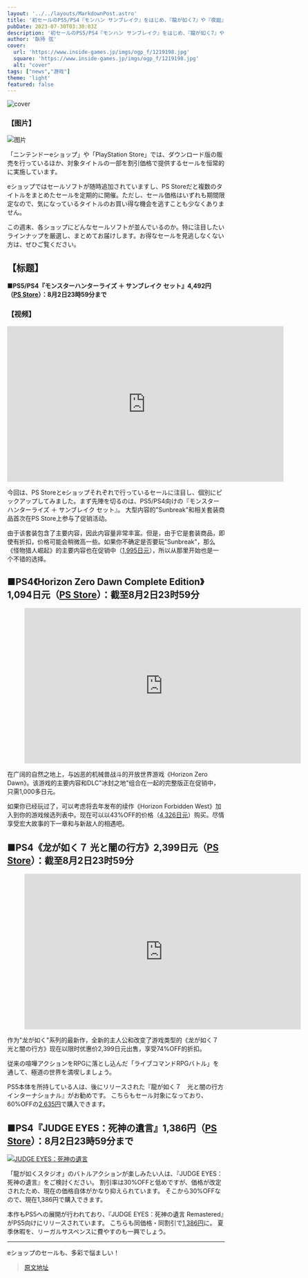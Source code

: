 ```yaml
---
layout: '../../layouts/MarkdownPost.astro'
title: '初セールのPS5/PS4『モンハン サンブレイク』をはじめ、『龍が如く7』や『夜廻』シリーズなど最大74%OFF！【eショップ・PS Storeのお勧めセール】'
pubDate: 2023-07-30T03:30:03Z
description: '初セールのPS5/PS4『モンハン サンブレイク』をはじめ、『龍が如く7』や『夜廻』シリーズなど最大74%OFF！【eショップ・PS Storeのお勧めセール】'
author: '臥待 弦'
cover:
  url: 'https://www.inside-games.jp/imgs/ogp_f/1219198.jpg'
  square: 'https://www.inside-games.jp/imgs/ogp_f/1219198.jpg'
  alt: "cover"
tags: ["news","游戏"]
theme: 'light'
featured: false
---
```


![cover](https://www.inside-games.jp/imgs/ogp_f/1219198.jpg)

### 【图片】
![图片](https://www.inside-games.jp/imgs/zoom/1219192.png)

「ニンテンドーeショップ」や「PlayStation Store」では、ダウンロード版の販売を行っているほか、対象タイトルの一部を割引価格で提供するセールを恒常的に実施しています。

eショップではセールソフトが随時追加されていますし、PS Storeだと複数のタイトルをまとめたセールを定期的に開催。ただし、セール価格はいずれも期間限定なので、気になっているタイトルのお買い得な機会を逃すことも少なくありません。

この週末、各ショップにどんなセールソフトが並んでいるのか。特に注目したいラインナップを厳選し、まとめてお届けします。お得なセールを見逃しなくない方は、ぜひご覧ください。

## 【标题】
**■PS5/PS4『モンスターハンターライズ ＋ サンブレイク セット』4,492円（[PS Store](https://store.playstation.com/ja-jp/product/JP0102-PPSA08036_00-SBSET00000000000)）：8月2日23時59分まで**

### 【视频】
<iframe src="https://www.youtube.com/embed/juY7_MSBgMY?rel=0" width="640" height="360" max-width="100%" frameborder="0" allow="accelerometer; autoplay; encrypted-media; gyroscope; picture-in-picture" allowfullscreen=""></iframe>

今回は、PS Storeとeショップそれぞれで行っているセールに注目し、個別にピックアップしてみました。まず先陣を切るのは、PS5/PS4向けの『モンスターハンターライズ ＋ サンブレイク セット』。
大型内容的"Sunbreak"和相关套装商品首次在PS Store上参与了促销活动。</p><p>由于该套装包含了主要内容，因此内容量非常丰富。但是，由于它是套装商品，即使有折扣，价格可能会稍微高一些。如果你不确定是否要玩"Sunbreak"，那么《怪物猎人崛起》的主要内容也在促销中（<a target="_blank" rel="noopener noreferrer nofollow" href="https://store.playstation.com/ja-jp/product/JP0102-PPSA08036_00-FULLGAME00000001">1,995日元</a>），所以从那里开始也是一个不错的选择。</p><h2 id=""><b>■PS4《Horizon Zero Dawn Complete Edition》1,094日元（<a target="_blank" rel="noopener noreferrer nofollow" href="https://store.playstation.com/ja-jp/product/JP9000-CUSA10234_00-HRZCE00000000000">PS Store</a>）：截至8月2日23时59分</b></h2><figure class="ctms-editor-youtube"><iframe src="https://www.youtube.com/embed/mqnvyUQRWYg?rel=0" width="640" height="360" max-width="100%" frameborder="0" allow="accelerometer; autoplay; encrypted-media; gyroscope; picture-in-picture" allowfullscreen=""></iframe></figure><p>在广阔的自然之地上，与凶恶的机械兽战斗的开放世界游戏《Horizon Zero Dawn》。该游戏的主要内容和DLC"冰封之地"组合在一起的完整版正在促销中，只需1,000多日元。</p><p>如果你已经玩过了，可以考虑将去年发布的续作《Horizon Forbidden West》加入到你的游戏候选列表中。现在可以以43%OFF的价格（<a target="_blank" rel="noopener noreferrer nofollow" href="https://store.playstation.com/ja-jp/product/JP9000-CUSA28563_00-FORBIDDENWESTPS4">4,326日元</a>）购买。尽情享受宏大故事的下一章和与新敌人的相遇吧。</p><h2 id=""><b>■PS4《龙が如く７ 光と闇の行方》2,399日元（<a target="_blank" rel="noopener noreferrer nofollow" href="https://store.playstation.com/ja-jp/product/JP0177-CUSA15444_00-RYUGAGOTOKU70000">PS Store</a>）：截至8月2日23时59分</b></h2><figure class="ctms-editor-youtube"><iframe src="https://www.youtube.com/embed/79sDRvm8yk8?rel=0" width="640" height="360" max-width="100%" frameborder="0" allow="accelerometer; autoplay; encrypted-media; gyroscope; picture-in-picture" allowfullscreen=""></iframe></figure><p>作为"龙が如く"系列的最新作，全新的主人公和改变了游戏类型的《龙が如く７ 光と闇の行方》现在以限时优惠价2,399日元出售，享受74%OFF的折扣。</p>
従来の喧嘩アクションをRPGに落とし込んだ「ライブコマンドRPGバトル」を通して、極道の世界を満喫しましょう。

PS5本体を所持している人は、後にリリースされた『龍が如く７　光と闇の行方　インターナショナル』がお勧めです。 こちらもセール対象になっており、60%OFFの[2,635円](https://store.playstation.com/ja-jp/product/JP0177-PPSA02690_00-LIKEADRAGON00000)で購入できます。

## ■PS4『JUDGE EYES：死神の遺言』1,386円（[PS Store](https://store.playstation.com/ja-jp/product/JP0177-CUSA15953_00-JUDGEEYESJP00000)）：8月2日23時59分まで

[![JUDGE EYES：死神の遺言](https://www.inside-games.jp/wp-content/uploads/2018/12/20181213_judgeeyes_01.jpg)](https://www.youtube.com/embed/sVaGCdbNVBE?rel=0)

「龍が如くスタジオ」のバトルアクションが楽しみたい人は、『JUDGE EYES：死神の遺言』をご検討ください。 割引率は30%OFFと低めですが、価格が改定されたため、現在の価格自体がかなり抑えられています。 そこから30%OFFなので、現在1,386円で購入できます。

本作もPS5への展開が行われており、『JUDGE EYES：死神の遺言 Remastered』がPS5向けにリリースされています。 こちらも同価格・同割引で[1,386円](https://store.playstation.com/ja-jp/product/JP0177-PPSA01852_00-JUDGEEYES0000000)に。 夏季休暇を、リーガルサスペンスに費やすのも一興でしょう。

---

eショップのセールも、多彩で悩ましい！

>[原文地址](https://www.inside-games.jp/article/2023/07/30/147516.html)  